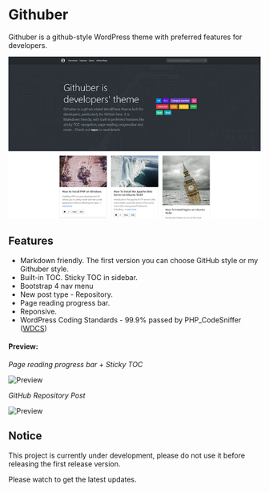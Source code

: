 # Githuber

Githuber is a github-style WordPress theme with preferred features for developers.

![Cover](./screenshot.png)


## Features

- Markdown friendly. The first version you can choose GitHub style or my Githuber style.
- Built-in TOC. Sticky TOC in sidebar.
- Bootstrap 4 nav menu
- New post type - Repository.
- Page reading progress bar.
- Reponsive.
- WordPress Coding Standards - 99.9% passed by PHP_CodeSniffer ([WDCS](https://github.com/WordPress-Coding-Standards/WordPress-Coding-Standards))

#### Preview:

*Page reading progress bar + Sticky TOC*

![Preview](https://i.imgur.com/soYQjth.png)

*GitHub Repository Post*

![Preview](https://i.imgur.com/IUF2zCT.png)

## Notice

This project is currently under development, please do not use it before releasing the first release version.

Please watch to get the latest updates.

